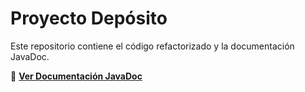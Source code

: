 # Proyecto Depósito

Este repositorio contiene el código refactorizado y la documentación JavaDoc.

📄 **[Ver Documentación JavaDoc](https://sarafr97.github.io/Deposito/javadoc/index.html)**  
